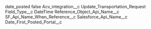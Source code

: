 <?xml version="1.0" encoding="UTF-8"?>
<CustomMetadata xmlns="http://soap.sforce.com/2006/04/metadata" xmlns:xsi="http://www.w3.org/2001/XMLSchema-instance" xmlns:xsd="http://www.w3.org/2001/XMLSchema">
    <label>date_posted</label>
    <protected>false</protected>
    <values>
        <field>Acv_integration__c</field>
        <value xsi:type="xsd:string">Update_Transportation_Request</value>
    </values>
    <values>
        <field>Field_Type__c</field>
        <value xsi:type="xsd:string">DateTime</value>
    </values>
    <values>
        <field>Reference_Object_Api_Name__c</field>
        <value xsi:nil="true"/>
    </values>
    <values>
        <field>SF_Api_Name_When_Reference__c</field>
        <value xsi:nil="true"/>
    </values>
    <values>
        <field>Salesforce_Api_Name__c</field>
        <value xsi:type="xsd:string">Date_First_Posted_Portal__c</value>
    </values>
</CustomMetadata>
